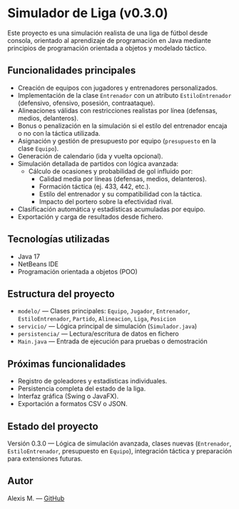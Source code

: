 # Simulador de Liga (v0.3.0)

Este proyecto es una simulación realista de una liga de fútbol desde consola, orientado al aprendizaje de programación en Java mediante principios de programación orientada a objetos y modelado táctico.

## Funcionalidades principales

- Creación de equipos con jugadores y entrenadores personalizados.
- Implementación de la clase `Entrenador` con un atributo `EstiloEntrenador` (defensivo, ofensivo, posesión, contraataque).
- Alineaciones válidas con restricciones realistas por línea (defensas, medios, delanteros).
- Bonus o penalización en la simulación si el estilo del entrenador encaja o no con la táctica utilizada.
- Asignación y gestión de presupuesto por equipo (`presupuesto` en la clase `Equipo`).
- Generación de calendario (ida y vuelta opcional).
- Simulación detallada de partidos con lógica avanzada:
  - Cálculo de ocasiones y probabilidad de gol influido por:
    - Calidad media por líneas (defensas, medios, delanteros).
    - Formación táctica (ej. 433, 442, etc.).
    - Estilo del entrenador y su compatibilidad con la táctica.
    - Impacto del portero sobre la efectividad rival.
- Clasificación automática y estadísticas acumuladas por equipo.
- Exportación y carga de resultados desde fichero.

## Tecnologías utilizadas

- Java 17
- NetBeans IDE
- Programación orientada a objetos (POO)

## Estructura del proyecto

- `modelo/` — Clases principales: `Equipo`, `Jugador`, `Entrenador`, `EstiloEntrenador`, `Partido`, `Alineacion`, `Liga`, `Posicion`
- `servicio/` — Lógica principal de simulación (`Simulador.java`)
- `persistencia/` — Lectura/escritura de datos en fichero
- `Main.java` — Entrada de ejecución para pruebas o demostración

## Próximas funcionalidades

- Registro de goleadores y estadísticas individuales.
- Persistencia completa del estado de la liga.
- Interfaz gráfica (Swing o JavaFX).
- Exportación a formatos CSV o JSON.

## Estado del proyecto

Versión 0.3.0 — Lógica de simulación avanzada, clases nuevas (`Entrenador`, `EstiloEntrenador`, presupuesto en `Equipo`), integración táctica y preparación para extensiones futuras.

## Autor

Alexis M. — [GitHub](https://github.com/alexismr1988)
